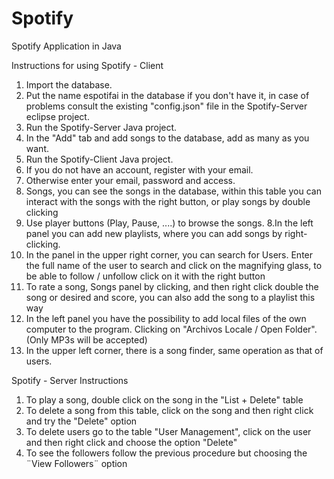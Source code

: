 # Spotify
Spotify Application in Java

Instructions for using Spotify - Client
1. Import the database.
2. Put the name espotifai in the database if you don't have it, in case of problems consult the existing "config.json" file in the Spotify-Server eclipse project.
3. Run the Spotify-Server Java project.
4. In the "Add" tab and add songs to the database, add as many as you want.
3. Run the Spotify-Client Java project.
4. If you do not have an account, register with your email.
5. Otherwise enter your email, password and access.
6. Songs, you can see the songs in the database, within this table you can interact with the songs with the right button, or play songs by double clicking
7. Use player buttons (Play, Pause, ....) to browse the songs.
8.In the left panel you can add new playlists, where you can add songs by right-clicking.
9. In the panel in the upper right corner, you can search for Users. Enter the full name of the user to search and click on the magnifying glass, to be able to follow / unfollow click on it with the right button
10. To rate a song, Songs panel by clicking, and then right click double the song or desired and score, you can also add the song to a playlist this way
11. In the left panel you have the possibility to add local files of the own computer to the program. Clicking on "Archivos Locale / Open Folder". (Only MP3s will be accepted)
12. In the upper left corner, there is a song finder, same operation as that of users.

Spotify - Server Instructions

1. To play a song, double click on the song in the "List + Delete" table
2. To delete a song from this table, click on the song and then right click and try the "Delete" option
3. To delete users go to the table "User Management", click on the user and then right click and choose the option "Delete"
4. To see the followers follow the previous procedure but choosing the ¨View Followers¨ option
